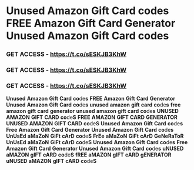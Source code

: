# <strong>Unused</strong> <strong>Amazon</strong> <strong>Gift</strong> <strong>Card</strong> <strong>co</strong>de<strong>s</strong> <strong>FREE</strong> <strong>Amazon</strong> <strong>Gift</strong> <strong>Card</strong> <strong>Generator</strong> <strong>Unused</strong> <strong>Amazon</strong> <strong>Gift</strong> <strong>Card</strong> <strong>co</strong>de<strong>s</strong>

### <strong>GET</strong> <strong>ACCESS</strong> <strong>-</strong> <strong>https://t.co/sESKJB3KhW</strong>

### <strong>GET</strong> <strong>ACCESS</strong> <strong>-</strong> <strong>https://t.co/sESKJB3KhW</strong>

### <strong>GET</strong> <strong>ACCESS</strong> <strong>-</strong> <strong>https://t.co/sESKJB3KhW</strong>

<strong>Unused</strong> <strong>Amazon</strong> <strong>Gift</strong> <strong>Card</strong> <strong>co</strong>de<strong>s</strong> <strong>FREE</strong> <strong>Amazon</strong> <strong>Gift</strong> <strong>Card</strong> <strong>Generator</strong> <strong>Unused</strong> <strong>Amazon</strong> <strong>Gift</strong> <strong>Card</strong> <strong>co</strong>de<strong>s</strong> <strong>unused</strong> <strong>amazon</strong> <strong>gift</strong> <strong>card</strong> <strong>co</strong>de<strong>s</strong> <strong>free</strong> <strong>amazon</strong> <strong>gift</strong> <strong>card</strong> <strong>generator</strong> <strong>unused</strong> <strong>amazon</strong> <strong>gift</strong> <strong>card</strong> <strong>co</strong>de<strong>s</strong> <strong>UNUSED</strong> <strong>AMAZON</strong> <strong>GIFT</strong> <strong>CARD</strong> <strong>co</strong>de<strong>S</strong> <strong>FREE</strong> <strong>AMAZON</strong> <strong>GIFT</strong> <strong>CARD</strong> <strong>GENERATOR</strong> <strong>UNUSED</strong> <strong>AMAZON</strong> <strong>GIFT</strong> <strong>CARD</strong> <strong>co</strong>de<strong>S</strong> <strong>Unused</strong> <strong>Amazon</strong> <strong>Gift</strong> <strong>Card</strong> <strong>co</strong>de<strong>s</strong> <strong>Free</strong> <strong>Amazon</strong> <strong>Gift</strong> <strong>Card</strong> <strong>Generator</strong> <strong>Unused</strong> <strong>Amazon</strong> <strong>Gift</strong> <strong>Card</strong> <strong>co</strong>de<strong>s</strong> <strong>UnUsEd</strong> <strong>aMaZoN</strong> <strong>GiFt</strong> <strong>cArD</strong> <strong>co</strong>de<strong>S</strong> <strong>FrEe</strong> <strong>aMaZoN</strong> <strong>GiFt</strong> <strong>cArD</strong> <strong>GeNeRaToR</strong> <strong>UnUsEd</strong> <strong>aMaZoN</strong> <strong>GiFt</strong> <strong>cArD</strong> <strong>co</strong>de<strong>S</strong> <strong>Unused</strong> <strong>Amazon</strong> <strong>Gift</strong> <strong>Card</strong> <strong>co</strong>de<strong>s</strong> <strong>Free</strong> <strong>Amazon</strong> <strong>Gift</strong> <strong>Card</strong> <strong>Generator</strong> <strong>Unused</strong> <strong>Amazon</strong> <strong>Gift</strong> <strong>Card</strong> <strong>co</strong>de<strong>s</strong> <strong>uNUSED</strong> <strong>aMAZON</strong> <strong>gIFT</strong> <strong>cARD</strong> <strong>co</strong>de<strong>S</strong> <strong>fREE</strong> <strong>aMAZON</strong> <strong>gIFT</strong> <strong>cARD</strong> <strong>gENERATOR</strong> <strong>uNUSED</strong> <strong>aMAZON</strong> <strong>gIFT</strong> <strong>cARD</strong> <strong>co</strong>de<strong>S</strong>